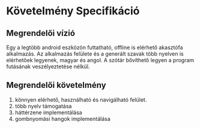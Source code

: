 # Követelmény Specifikáció

## Megrendelői vízió
Egy a legtöbb android eszközön futtatható, offline is elérhető akasztófa alkalmazás. Az alkalmazás felülete és a generált szavak több nyelven is elérhetőek legyenek, magyar és angol. A szótár bővíthető legyen a program futásának veszélyeztetése nélkül.

## Megrendelői követelmény
1. könnyen elérhető, használható és navigálható felület.
2. több nyelv támogatása
3. háttérzene implementálása
4. gombnyomási hangok implementálása